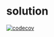 # solution

[![codecov](https://codecov.io/gh/nsekecharles/solution/branch/master/graph/badge.svg)](https://codecov.io/gh/nsekecharles/solution)

